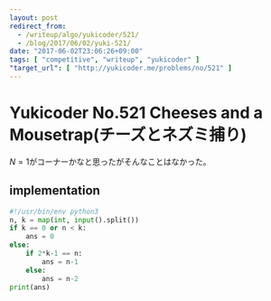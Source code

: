 ```yaml
---
layout: post
redirect_from:
  - /writeup/algo/yukicoder/521/
  - /blog/2017/06/02/yuki-521/
date: "2017-06-02T23:06:26+09:00"
tags: [ "competitive", "writeup", "yukicoder" ]
"target_url": [ "http://yukicoder.me/problems/no/521" ]
---
```


# Yukicoder No.521 Cheeses and a Mousetrap(チーズとネズミ捕り)

$N = 1$がコーナーかなと思ったがそんなことはなかった。

## implementation

``` python
#!/usr/bin/env python3
n, k = map(int, input().split())
if k == 0 or n < k:
    ans = 0
else:
    if 2*k-1 == n:
        ans = n-1
    else:
        ans = n-2
print(ans)
```
